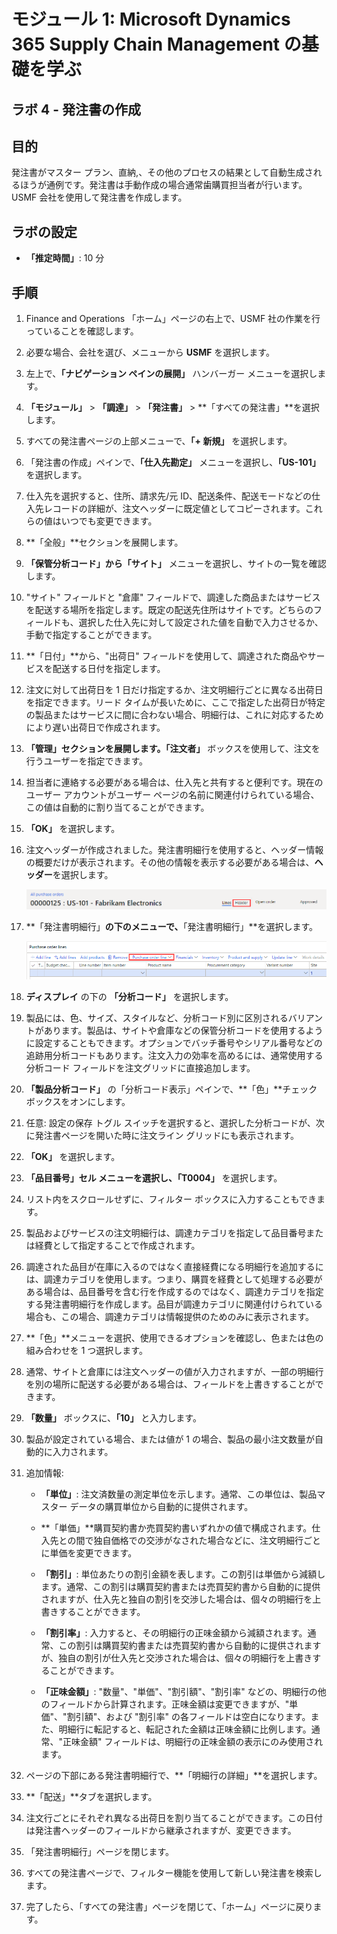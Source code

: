 ﻿---
lab:
    title: 'ラボ 4: 発注書を作成する'
    module: 'モジュール 1: Microsoft Dynamics 365 Supply Chain Management の基礎を学ぶ'
---

# モジュール 1: Microsoft Dynamics 365 Supply Chain Management の基礎を学ぶ

## ラボ 4 - 発注書の作成

## 目的

発注書がマスター プラン、直納,、その他のプロセスの結果として自動生成されるほうが通例です。発注書は手動作成の場合通常歯購買担当者が行います。USMF 会社を使用して発注書を作成します。

## ラボの設定

   - **「推定時間」**: 10 分

## 手順

1. Finance and Operations 「ホーム」ページの右上で、USMF 社の作業を行っていることを確認します。

1. 必要な場合、会社を選び、メニューから **USMF** を選択します。

1. 左上で、**「ナビゲーション ペインの展開」** ハンバーガー メニューを選択します。

1. **「モジュール」** > **「調達」** > **「発注書」** > **「すべての発注書」**を選択します。

1. すべての発注書ページの上部メニューで、**「+ 新規」** を選択します。

1. 「発注書の作成」ペインで、**「仕入先勘定」** メニューを選択し、**「US-101」** を選択します。

1. 仕入先を選択すると、住所、請求先/元 ID、配送条件、配送モードなどの仕入先レコードの詳細が、注文ヘッダーに既定値としてコピーされます。これらの値はいつでも変更できます。

1. **「全般」**セクションを展開します。

1. **「保管分析コード」**から**「サイト」** メニューを選択し、サイトの一覧を確認します。

1. "サイト" フィールドと "倉庫" フィールドで、調達した商品またはサービスを配送する場所を指定します。既定の配送先住所はサイトです。どちらのフィールドも、選択した仕入先に対して設定された値を自動で入力させるか、手動で指定することができます。

1. **「日付」**から、"出荷日" フィールドを使用して、調達された商品やサービスを配送する日付を指定します。

1. 注文に対して出荷日を 1 日だけ指定するか、注文明細行ごとに異なる出荷日を指定できます。リード タイムが長いために、ここで指定した出荷日が特定の製品またはサービスに間に合わない場合、明細行は、これに対応するためにより遅い出荷日で作成されます。

1. **「管理」**セクションを展開します。**「注文者」** ボックスを使用して、注文を行うユーザーを指定できます。

1. 担当者に連絡する必要がある場合は、仕入先と共有すると便利です。現在のユーザー アカウントがユーザー ページの名前に関連付けられている場合、この値は自動的に割り当てることができます。

1. **「OK」** を選択します。

1. 注文ヘッダーが作成されました。発注書明細行を使用すると、ヘッダー情報の概要だけが表示されます。その他の情報を表示する必要がある場合は、**ヘッダー**を選択します。

    ![ヘッダー メニューの場所を表示する画面イメージ](./media/lp1-m3-purchase-order-header-option.png)

1. **「発注書明細行」**の下のメニューで、**「発注書明細行」**を選択します。

    ![発注書明細行 メニュー オプションの場所を示す画面画像](./media/lp1-m3-purchase-order-purchase-order-line-menu.png)

1. **ディスプレイ** の下の **「分析コード」** を選択します。

1. 製品には、色、サイズ、スタイルなど、分析コード別に区別されるバリアントがあります。製品は、サイトや倉庫などの保管分析コードを使用するように設定することもできます。オプションでバッチ番号やシリアル番号などの追跡用分析コードもあります。注文入力の効率を高めるには、通常使用する分析コード フィールドを注文グリッドに直接追加します。

1. **「製品分析コード」** の「分析コード表示」ペインで、**「色」**チェック ボックスをオンにします。

1. 任意: 設定の保存 トグル スイッチを選択すると、選択した分析コードが、次に発注書ページを開いた時に注文ライン グリッドにも表示されます。

1. **「OK」** を選択します。

1. **「品目番号」**セル メニューを選択し、**「T0004」** を選択します。

1. リスト内をスクロールせずに、フィルター ボックスに入力することもできます。

1. 製品およびサービスの注文明細行は、調達カテゴリを指定して品目番号または経費として指定することで作成されます。

1. 調達された品目が在庫に入るのではなく直接経費になる明細行を追加するには、調達カテゴリを使用します。つまり、購買を経費として処理する必要がある場合は、品目番号を含む行を作成するのではなく、調達カテゴリを指定する発注書明細行を作成します。品目が調達カテゴリに関連付けられている場合も、この場合、調達カテゴリは情報提供のためのみに表示されます。

1. **「色」**メニューを選択、使用できるオプションを確認し、色または色の組み合わせを 1 つ選択します。

1. 通常、サイトと倉庫には注文ヘッダーの値が入力されますが、一部の明細行を別の場所に配送する必要がある場合は、フィールドを上書きすることができます。

1. **「数量」** ボックスに、**「10」** と入力します。

1. 製品が設定されている場合、または値が 1 の場合、製品の最小注文数量が自動的に入力されます。

1. 追加情報:

    - **「単位」**: 注文済数量の測定単位を示します。通常、この単位は、製品マスター データの購買単位から自動的に提供されます。

    - **「単価」**購買契約書か売買契約書いずれかの値で構成されます。仕入先との間で独自価格での交渉がなされた場合などに、注文明細行ごとに単価を変更できます。

    - **「割引」**: 単位あたりの割引金額を表します。この割引は単価から減額します。通常、この割引は購買契約書または売買契約書から自動的に提供されますが、仕入先と独自の割引を交渉した場合は、個々の明細行を上書きすることができます。

    - **「割引率」**: 入力すると、その明細行の正味金額から減額されます。通常、この割引は購買契約書または売買契約書から自動的に提供されますが、独自の割引が仕入先と交渉された場合は、個々の明細行を上書きすることができます。

    - **「正味金額」**: "数量"、"単価"、"割引額"、"割引率" などの、明細行の他のフィールドから計算されます。正味金額は変更できますが、"単価"、"割引額"、および "割引率" の各フィールドは空白になります。また、明細行に転記すると、転記された金額は正味金額に比例します。通常、"正味金額" フィールドは、明細行の正味金額の表示にのみ使用されます。

1. ページの下部にある発注書明細行で、**「明細行の詳細」**を選択します。

1. **「配送」**タブを選択します。

1. 注文行ごとにそれぞれ異なる出荷日を割り当てることができます。この日付は発注書ヘッダーのフィールドから継承されますが、変更できます。

1. 「発注書明細行」ページを閉じます。

1. すべての発注書ページで、フィルター機能を使用して新しい発注書を検索します。

1. 完了したら、「すべての発注書」ページを閉じて、「ホーム」ページに戻ります。
